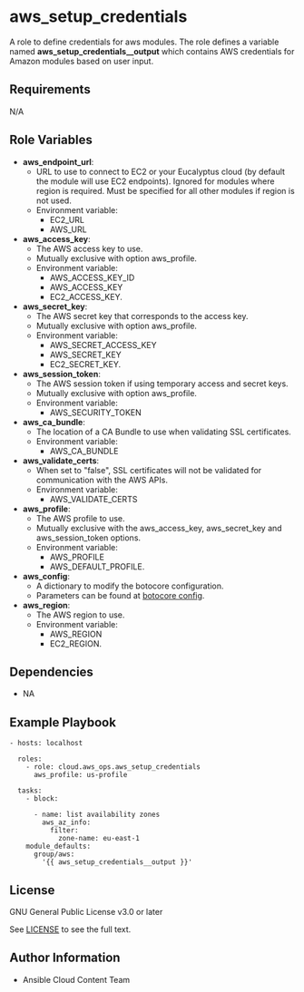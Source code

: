# aws_setup_credentials

A role to define credentials for aws modules. The role defines a variable named **aws_setup_credentials\_\_output** which contains AWS credentials for Amazon modules based on user input.

## Requirements

N/A

## Role Variables

- **aws_endpoint_url**:
  - URL to use to connect to EC2 or your Eucalyptus cloud (by default the module will use EC2 endpoints). Ignored for modules where region is required. Must be specified for all other modules if region is not used.
  - Environment variable:
    - EC2_URL
    - AWS_URL
- **aws_access_key**:
  - The AWS access key to use.
  - Mutually exclusive with option aws_profile.
  - Environment variable:
    - AWS_ACCESS_KEY_ID
    - AWS_ACCESS_KEY
    - EC2_ACCESS_KEY.
- **aws_secret_key**:
  - The AWS secret key that corresponds to the access key.
  - Mutually exclusive with option aws_profile.
  - Environment variable:
    - AWS_SECRET_ACCESS_KEY
    - AWS_SECRET_KEY
    - EC2_SECRET_KEY.
- **aws_session_token**:
  - The AWS session token if using temporary access and secret keys.
  - Mutually exclusive with option aws_profile.
  - Environment variable:
    - AWS_SECURITY_TOKEN
- **aws_ca_bundle**:
  - The location of a CA Bundle to use when validating SSL certificates.
  - Environment variable:
    - AWS_CA_BUNDLE
- **aws_validate_certs**:
  - When set to "false", SSL certificates will not be validated for communication with the AWS APIs.
  - Environment variable:
    - AWS_VALIDATE_CERTS
- **aws_profile**:
  - The AWS profile to use.
  - Mutually exclusive with the aws_access_key, aws_secret_key and aws_session_token options.
  - Environment variable:
    - AWS_PROFILE
    - AWS_DEFAULT_PROFILE.
- **aws_config**:
  - A dictionary to modify the botocore configuration.
  - Parameters can be found at [botocore config](https://botocore.amazonaws.com/v1/documentation/api/latest/reference/config.html#botocore.config.Config).
- **aws_region**:
  - The AWS region to use.
  - Environment variable:
    - AWS_REGION
    - EC2_REGION.

## Dependencies

- NA

## Example Playbook

    - hosts: localhost

      roles:
        - role: cloud.aws_ops.aws_setup_credentials
          aws_profile: us-profile

      tasks:
        - block:

          - name: list availability zones
            aws_az_info:
              filter:
                zone-name: eu-east-1
        module_defaults:
          group/aws:
            '{{ aws_setup_credentials__output }}'

## License

GNU General Public License v3.0 or later

See [LICENSE](https://github.com/ansible-collections/cloud.aws_troubleshooting/blob/main/LICENSE) to see the full text.

## Author Information

- Ansible Cloud Content Team
